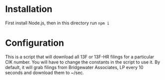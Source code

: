 Installation
===

First install Node.js, then in this directory run `npm i`

Configuration
===

This is a script that will download all 13F or 13F-HR filings for a
particular CIK number. You will have to change the constants in the
script to use it. By default, it will grab filings from Bridgewater
Associates, LP every 10 seconds and download them to ~/sec.

